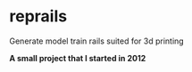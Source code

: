 # reprails
Generate model train rails suited for 3d printing

__A small project that I started in 2012__
